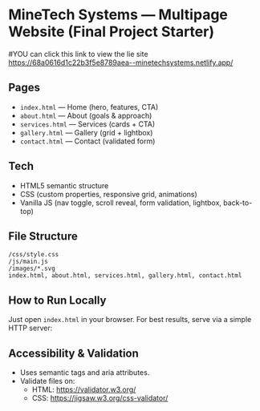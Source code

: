 # MineTech Systems — Multipage Website (Final Project Starter)
#YOU can click this link to view the lie site
      https://68a0616d1c22b3f5e8789aea--minetechsystems.netlify.app/
## Pages
- `index.html` — Home (hero, features, CTA)
- `about.html` — About (goals & approach)
- `services.html` — Services (cards + CTA)
- `gallery.html` — Gallery (grid + lightbox)
- `contact.html` — Contact (validated form)

## Tech
- HTML5 semantic structure
- CSS (custom properties, responsive grid, animations)
- Vanilla JS (nav toggle, scroll reveal, form validation, lightbox, back-to-top)

## File Structure
```
/css/style.css
/js/main.js
/images/*.svg
index.html, about.html, services.html, gallery.html, contact.html
```

## How to Run Locally
Just open `index.html` in your browser. For best results, serve via a simple HTTP server:

## Accessibility & Validation
- Uses semantic tags and aria attributes.
- Validate files on:
  - HTML: https://validator.w3.org/
  - CSS: https://jigsaw.w3.org/css-validator/
